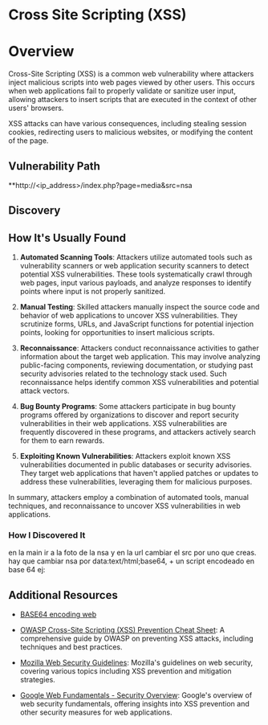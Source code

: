 # Cross Site Scripting (XSS)

# Overview
Cross-Site Scripting (XSS) is a common web vulnerability where attackers inject malicious scripts into web pages viewed by other users. This occurs when web applications fail to properly validate or sanitize user input, allowing attackers to insert scripts that are executed in the context of other users' browsers. 

XSS attacks can have various consequences, including stealing session cookies, redirecting users to malicious websites, or modifying the content of the page.

## Vulnerability Path
**http://<ip_address>/index.php?page=media&src=nsa

## Discovery

## How It's Usually Found

1. **Automated Scanning Tools**: Attackers utilize automated tools such as vulnerability scanners or web application security scanners to detect potential XSS vulnerabilities. These tools systematically crawl through web pages, input various payloads, and analyze responses to identify points where input is not properly sanitized.

2. **Manual Testing**: Skilled attackers manually inspect the source code and behavior of web applications to uncover XSS vulnerabilities. They scrutinize forms, URLs, and JavaScript functions for potential injection points, looking for opportunities to insert malicious scripts.

3. **Reconnaissance**: Attackers conduct reconnaissance activities to gather information about the target web application. This may involve analyzing public-facing components, reviewing documentation, or studying past security advisories related to the technology stack used. Such reconnaissance helps identify common XSS vulnerabilities and potential attack vectors.

4. **Bug Bounty Programs**: Some attackers participate in bug bounty programs offered by organizations to discover and report security vulnerabilities in their web applications. XSS vulnerabilities are frequently discovered in these programs, and attackers actively search for them to earn rewards.

5. **Exploiting Known Vulnerabilities**: Attackers exploit known XSS vulnerabilities documented in public databases or security advisories. They target web applications that haven't applied patches or updates to address these vulnerabilities, leveraging them for malicious purposes.

In summary, attackers employ a combination of automated tools, manual techniques, and reconnaissance to uncover XSS vulnerabilities in web applications.


### How I Discovered It
en la main ir a la foto de la nsa y en la url cambiar el src por uno que creas. hay que cambiar nsa por data:text/html;base64, + un script encodeado en base 64 ej:<script>alert("hi!");</script>

## Additional Resources

- [BASE64 encoding web](https://www.base64encode.org/)

- [OWASP Cross-Site Scripting (XSS) Prevention Cheat Sheet](https://cheatsheetseries.owasp.org/cheatsheets/Cross_Site_Scripting_Prevention_Cheat_Sheet.html): A comprehensive guide by OWASP on preventing XSS attacks, including techniques and best practices.

- [Mozilla Web Security Guidelines](https://infosec.mozilla.org/guidelines/web_security): Mozilla's guidelines on web security, covering various topics including XSS prevention and mitigation strategies.

- [Google Web Fundamentals - Security Overview](https://developers.google.com/web/fundamentals/security): Google's overview of web security fundamentals, offering insights into XSS prevention and other security measures for web applications.


